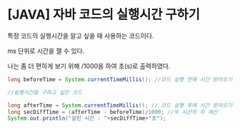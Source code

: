 # [JAVA] 자바 코드의 실행시간 구하기

특정 코드의 실행시간을 알고 싶을 때 사용하는 코드이다.

ms 단위로 시간을 잴 수 있다.

나는 좀 더 편하게 보기 위해 /1000을 하여 초(s)로 출력하였다.

```java
long beforeTime = System.currentTimeMillis(); //코드 실행 전에 시간 받아오기

//실행시간을 구하고 싶은 코드

long afterTime = System.currentTimeMillis(); // 코드 실행 후에 시간 받아오기
long secDiffTime = (afterTime - beforeTime)/1000; //두 시간의 차 계산
System.out.println("걸린 시간 : "+secDiffTime+"초");
```